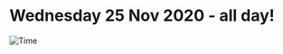 # Wednesday 25 Nov 2020 - all day!
![Time](https://github.com/rich-ctm/today/workflows/Time/badge.svg)
